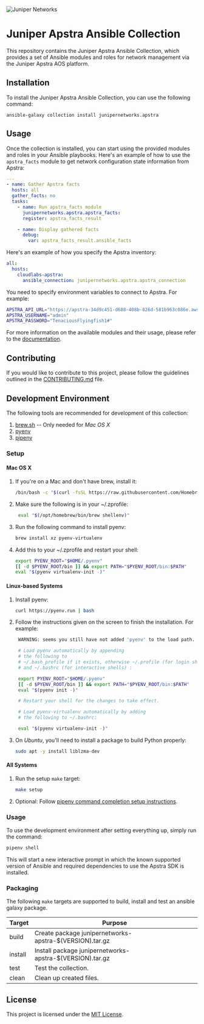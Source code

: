 ![Juniper Networks](https://juniper-prod.scene7.com/is/image/junipernetworks/juniper_black-rgb-header?wid=320&dpr=off)

# Juniper Apstra Ansible Collection

This repository contains the Juniper Apstra Ansible Collection, which provides a set of Ansible modules and roles for network management via the Juniper Apstra AOS platform.

## Installation

To install the Juniper Apstra Ansible Collection, you can use the following command:

```shell
ansible-galaxy collection install junipernetworks.apstra
```

## Usage

Once the collection is installed, you can start using the provided modules and roles in your Ansible playbooks. Here's an example of how to use the `apstra_facts` module to get network configuration state information from Apstra:

```yaml
---
- name: Gather Apstra facts
  hosts: all
  gather_facts: no
  tasks:
    - name: Run apstra_facts module
      junipernetworks.apstra.apstra_facts:
      register: apstra_facts_result

    - name: Display gathered facts
      debug:
        var: apstra_facts_result.ansible_facts
```

Here's an example of how you specify the Apstra inventory:
```yaml
all:
  hosts:
    cloudlabs-apstra:
      ansible_connection: junipernetworks.apstra.apstra_connection
```

You need to specify environment variables to connect to Apstra. For example:
```bash
APSTRA_API_URL="https://apstra-34d9c451-d688-408b-826d-581b963c086e.aws.apstra.com/api"
APSTRA_USERNAME="admin"
APSTRA_PASSWORD="TenaciousFlyingfish1#"
```

For more information on the available modules and their usage, please refer to the [documentation](https://docs.juniper.net/apstra/ansible-collection).

## Contributing

If you would like to contribute to this project, please follow the guidelines outlined in the [CONTRIBUTING.md](CONTRIBUTING.md) file.

## Development Environment

The following tools are recommended for development of this collection:
1. [brew.sh](https://brew.sh/) -- Only needed for _Mac OS X_
1. [pyenv](https://github.com/pyenv/pyenv/blob/master/README.md)
2. [pipenv](https://github.com/pyenv/pyenv/blob/master/README.md)

### Setup

#### Mac OS X

1. If you're on a Mac and don't have brew, install it: 
    ```bash
    /bin/bash -c "$(curl -fsSL https://raw.githubusercontent.com/Homebrew/install/HEAD/install.sh)"
    ```
2. Make sure the following is in your ~/.zprofile:
   ```bash
    eval "$(/opt/homebrew/bin/brew shellenv)"
   ```

3. Run the following command to install pyenv:
   ```bash
   brew install xz pyenv-virtualenv
   ```

4. Add this to your ~/.zprofile and restart your shell:
    ```bash
    export PYENV_ROOT="$HOME/.pyenv"
    [[ -d $PYENV_ROOT/bin ]] && export PATH="$PYENV_ROOT/bin:$PATH"
    eval "$(pyenv virtualenv-init -)"
    ```

#### Linux-based Systems

1. Install pyenv: 

    ```bash
    curl https://pyenv.run | bash
    ```

2. Follow the instructions given on the screen to finish the installation. For example:
   ```bash
    WARNING: seems you still have not added 'pyenv' to the load path.

    # Load pyenv automatically by appending
    # the following to
    # ~/.bash_profile if it exists, otherwise ~/.profile (for login shells)
    # and ~/.bashrc (for interactive shells) :

    export PYENV_ROOT="$HOME/.pyenv"
    [[ -d $PYENV_ROOT/bin ]] && export PATH="$PYENV_ROOT/bin:$PATH"
    eval "$(pyenv init -)"

    # Restart your shell for the changes to take effect.

    # Load pyenv-virtualenv automatically by adding
    # the following to ~/.bashrc:

    eval "$(pyenv virtualenv-init -)"
   ```
3. On _Ubuntu_, you'll need to install a package to build Python properly:
      ```bash
      sudo apt -y install liblzma-dev
      ```
#### All Systems

1. Run the setup `make` target:
   ```bash
   make setup
   ```

2. Optional: Follow [pipenv command completion setup instructions](https://pipenv.pypa.io/en/stable/shell.html#shell-completion).

### Usage

To use the development environment after setting everything up, simply run the command:

  ```bash
  pipenv shell
  ```

This will start a new interactive prompt in which the known supported version of Ansible and required dependencies to use the Apstra SDK is installed.

### Packaging

The following `make` targets are supported to build, install and test an ansible galaxy package.

|Target|Purpose|
|---|---|
|build|Create package junipernetworks-apstra-$(VERSION).tar.gz|
|install|Install package junipernetworks-apstra-$(VERSION).tar.gz|
|test|Test the collection.|
|clean|Clean up created files.|

## License

This project is licensed under the [MIT License](LICENSE).

